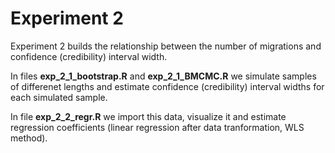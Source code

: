 # Experiment 2

Experiment 2 builds the relationship between the number of migrations and confidence (credibility) interval width.

In files **exp_2_1_bootstrap.R** and **exp_2_1_BMCMC.R** we simulate samples of differenet lengths and estimate confidence (credibility) interval widths for each simulated sample.

In file **exp_2_2_regr.R** we import this data, visualize it and estimate regression coefficients (linear regression after data tranformation, WLS method).